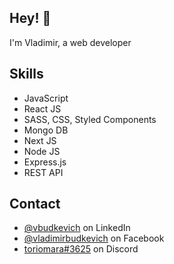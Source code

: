 ## Hey! 👋
I'm Vladimir, a web developer

## Skills
- JavaScript
- React JS
- SASS, CSS, Styled Components
- Mongo DB
- Next JS
- Node JS
- Express.js
- REST API

## Contact
- [@vbudkevich](https://www.linkedin.com/in/vbudkevich/) on LinkedIn
- [@vladimirbudkevich](https://www.facebook.com/profile.php?id=100008880375958) on Facebook
- [toriomara#3625](./) on Discord

<!--
**toriomara/toriomara** is a ✨ _special_ ✨ repository because its `README.md` (this file) appears on your GitHub profile.

Here are some ideas to get you started:

- 🔭 I’m currently working on ...
- 🌱 I’m currently learning ...
- 👯 I’m looking to collaborate on ...
- 🤔 I’m looking for help with ...
- 💬 Ask me about ...
- 📫 How to reach me: ...
- 😄 Pronouns: ...
- ⚡ Fun fact: ...
-->
